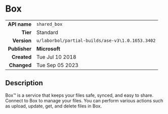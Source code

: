# Box
| | |
|-:|-|
|**API name**|`shared_box`|
|**Tier**|Standard|
|**Version**|`u/laborbol/partial-builds/ase-v3\1.0.1653.3402`|
|**Publisher**|**Microsoft**|
|**Created**|Tue Jul 10 2018|
|**Changed**|Tue Sep 05 2023|

## Description
Box™ is a service that keeps your files safe, synced, and easy to share. Connect to Box to manage your files. You can perform various actions such as upload, update, get, and delete files in Box.
